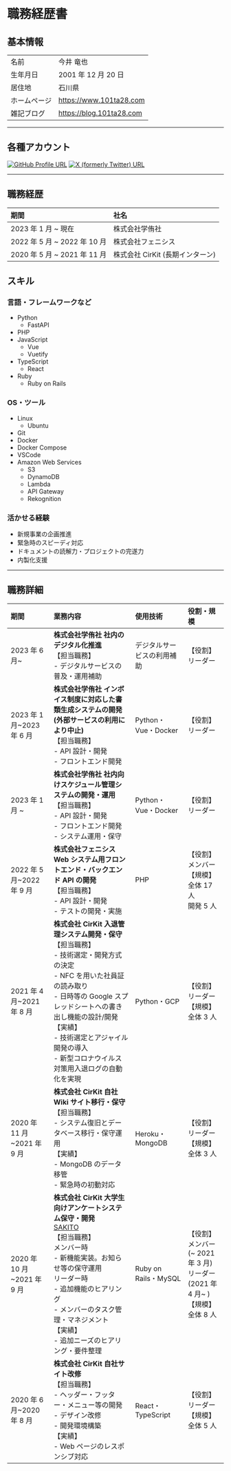 # 職務経歴書

## 基本情報

|              |                          |
| :----------- | :----------------------- |
| 名前         | 今井 竜也                |
| 生年月日     | 2001 年 12 月 20 日      |
| 居住地       | 石川県                   |
| ホームページ | https://www.101ta28.com  |
| 雑記ブログ   | https://blog.101ta28.com |

---

## 各種アカウント

[![GitHub Profile URL](https://img.shields.io/badge/101ta28-%2312100E.svg?&style=flat-square&logo=Github&logoColor=white)](https://github.com/101ta28)
[![X (formerly Twitter) URL](https://img.shields.io/badge/101ta28-%231DA1F2.svg?&style=flat-square&logo=X&logoColor=white&color=black)](https://twitter.com/101ta28)

---

## 職務経歴

| 期間                         | 社名                             |
| :--------------------------- | :------------------------------- |
| 2023 年 1 月 ~ 現在          | 株式会社学侑社                   |
| 2022 年 5 月 ~ 2022 年 10 月 | 株式会社フェニシス               |
| 2020 年 5 月 ~ 2021 年 11 月 | 株式会社 CirKit (長期インターン) |

## スキル

### 言語・フレームワークなど

- Python
  - FastAPI
- PHP
- JavaScript
  - Vue
  - Vuetify
- TypeScript
  - React
- Ruby
  - Ruby on Rails

### OS・ツール

- Linux
  - Ubuntu
- Git
- Docker
- Docker Compose
- VSCode
- Amazon Web Services
  - S3
  - DynamoDB
  - Lambda
  - API Gateway
  - Rekognition

### 活かせる経験

- 新規事業の企画推進
- 緊急時のスピーディ対応
- ドキュメントの読解力・プロジェクトの完遂力
- 内製化支援

---

## 職務詳細

| 期間                       | 業務内容                                                                                                                                                                                                                                                                                                       | 使用技術                   | 役割・規模                                                                                    |
| :------------------------- | :------------------------------------------------------------------------------------------------------------------------------------------------------------------------------------------------------------------------------------------------------------------------------------------------------------- | :------------------------- | :-------------------------------------------------------------------------------------------- |
| 2023 年 6 月~              | **株式会社学侑社 社内のデジタル化推進**<br>【担当職務】<br> - デジタルサービスの普及・運用補助                                                                                                                                                                                                                 | デジタルサービスの利用補助 | 【役割】 <br> リーダー                                                                        |
| 2023 年 1 月~2023 年 6 月  | **株式会社学侑社 インボイス制度に対応した書類生成システムの開発**<br> **(外部サービスの利用により中止)** <br>【担当職務】<br> - API 設計・開発<br> - フロントエンド開発<br>                                                                                                                                    | Python・Vue・Docker <br>   | 【役割】 <br> リーダー                                                                        |
| 2023 年 1 月 ~             | **株式会社学侑社 社内向けスケジュール管理システムの開発・運用**<br>【担当職務】<br> - API 設計・開発<br> - フロントエンド開発<br> - システム運用・保守                                                                                                                                                         | Python・Vue・Docker        | 【役割】 <br> リーダー                                                                        |
| 2022 年 5 月~2022 年 9 月  | **株式会社フェニシス Web システム用フロントエンド・バックエンド API の開発**<br>【担当職務】<br> - API 設計・開発<br> - テストの開発・実施                                                                                                                                                                     | PHP                        | 【役割】<br> メンバー <br>【規模】全体 17 人<br> 開発 5 人                                    |
| 2021 年 4 月~2021 年 8 月  | **株式会社 CirKit 入退管理システム開発・保守**<br>【担当職務】<br> - 技術選定・開発方式の決定<br> - NFC を用いた社員証の読み取り<br> - 日時等の Google スプレッドシートへの書き出し機能の設計/開発<br>【実績】<br> - 技術選定とアジャイル開発の導入<br> - 新型コロナウイルス対策用入退ログの自動化を実現       | Python・GCP                | 【役割】<br> リーダー<br> 【規模】<br> 全体 3 人                                              |
| 2020 年 11 月~2021 年 9 月 | **株式会社 CirKit 自社 Wiki サイト移行・保守**<br>【担当職務】<br> - システム復旧とデータベース移行・保守運用<br> 【実績】<br> - MongoDB のデータ移管<br> - 緊急時の初動対応                                                                                                                                   | Heroku・MongoDB            | 【役割】<br> リーダー<br> 【規模】<br> 全体 3 人                                              |
| 2020 年 10 月~2021 年 9 月 | **株式会社 CirKit 大学生向けアンケートシステム保守・開発**<br> [SAKITO](https://sakito.cirkit.jp) <br>【担当職務】<br> メンバー時<br> - 新機能実装。お知らせ等の保守運用<br> リーダー時<br> - 追加機能のヒアリング<br> - メンバーのタスク管理・マネジメント<br>【実績】<br> - 追加ニーズのヒアリング・要件整理 | Ruby on Rails・MySQL       | 【役割】<br> メンバー(~ 2021 年 3 月)<br> リーダー(2021 年 4 月~ )<br> 【規模】<br> 全体 8 人 |
| 2020 年 6 月~2020 年 8 月  | **株式会社 CirKit 自社サイト改修**<br>【担当職務】<br> - ヘッダー・フッター・メニュー等の開発<br> - デザイン改修<br> - 開発環境構築<br>【実績】<br> - Web ページのレスポンシブ対応                                                                                                                             | React・TypeScript          | 【役割】<br> リーダー<br> 【規模】<br> 全体 5 人                                              |
